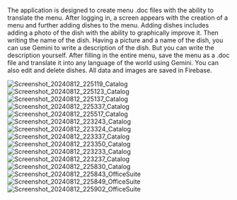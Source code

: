 The application is designed to create menu .doc files with the ability to translate the menu. 
After logging in, a screen appears with the creation of a menu and further adding dishes to the menu. 
Adding dishes includes adding a photo of the dish with the ability to graphically improve it. 
Then writing the name of the dish. Having a picture and a name of the dish, you can use Gemini to write a description of the dish. 
But you can write the description yourself. After filling in the entire menu, save the menu as a .doc file and translate it into any language of the world using Gemini. 
You can also edit and delete dishes.
All data and images are saved in Firebase.

![Screenshot_20240812_225119_Catalog](https://github.com/user-attachments/assets/159c5ae5-6eb2-4f17-8449-d926e73e26c3)
![Screenshot_20240812_225123_Catalog](https://github.com/user-attachments/assets/ccff64a9-5640-4229-b1da-3a6bbcacbc23)
![Screenshot_20240812_225137_Catalog](https://github.com/user-attachments/assets/0bfd88a0-8b1a-4041-951a-6708243fae5e)
![Screenshot_20240812_225337_Catalog](https://github.com/user-attachments/assets/8dc8abc1-5683-45cf-b91f-f3dbf1ca71fd)
![Screenshot_20240812_225517_Catalog](https://github.com/user-attachments/assets/b07fb96e-ff97-4995-a349-4022702630f6)
![Screenshot_20240812_223243_Catalog](https://github.com/user-attachments/assets/3d689465-a63a-4add-b2e0-ac15ed549e06)
![Screenshot_20240812_223324_Catalog](https://github.com/user-attachments/assets/9c30e299-a14b-4618-a3fe-456bf940af2f)
![Screenshot_20240812_223337_Catalog](https://github.com/user-attachments/assets/9f210068-d58d-4e17-b38e-820d305dd125)
![Screenshot_20240812_223350_Catalog](https://github.com/user-attachments/assets/5f32245c-1d06-4a7b-b854-a0deab3df260)
![Screenshot_20240812_223233_Catalog](https://github.com/user-attachments/assets/54110e76-f91f-40d7-8530-96c13bb4593e)
![Screenshot_20240812_223237_Catalog](https://github.com/user-attachments/assets/f698cf96-79bc-4982-bb3f-449f13e161d5)
![Screenshot_20240812_225830_Catalog](https://github.com/user-attachments/assets/65680f38-8d7d-422d-966d-b8a05e1ae94f)
![Screenshot_20240812_225843_OfficeSuite](https://github.com/user-attachments/assets/bc90327b-2184-4fe4-8ba7-9e794bef0186)
![Screenshot_20240812_225849_OfficeSuite](https://github.com/user-attachments/assets/baf15a7b-b94e-47d3-8c2d-3da6ac84ee5a)
![Screenshot_20240812_225902_OfficeSuite](https://github.com/user-attachments/assets/8f0a00df-30d2-4cac-b481-9ce641b0ae69)


